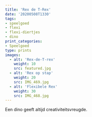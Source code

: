 ```yaml
---
title: 'Rex de T-Rex'
date: '20200508T1330'
tags:
- speelgoed
- flexi
- flexi-diertjes
- dino
print_categories:
- Speelgoed
type: prints
images:
  - alt: 'Rex-de-T-rex'
    weight: 10
    src: featured.jpg
  - alt: 'Rex op stap'
    weight: 20 
    src: IMG_469.jpg
  - alt: 'Flexibele Rex'
    weight: 30 
    src: IMG_468.jpg
---
```

Een dino geeft altijd creativiteitsvreugde.

